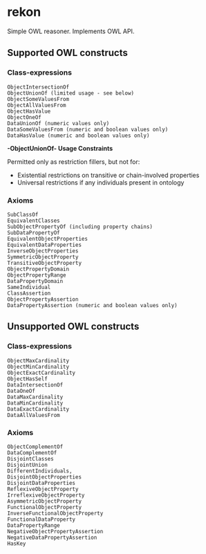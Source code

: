 # rekon #
Simple OWL reasoner. Implements OWL API.

## Supported OWL constructs ##

### Class-expressions ###

    ObjectIntersectionOf
    ObjectUnionOf (limited usage - see below)
    ObjectSomeValuesFrom
    ObjectAllValuesFrom
    ObjectHasValue
    ObjectOneOf
    DataUnionOf (numeric values only)
    DataSomeValuesFrom (numeric and boolean values only)
    DataHasValue (numeric and boolean values only)
    
**-ObjectUnionOf- Usage Constraints**

Permitted only as restriction fillers, but not for:

- Existential restrictions on transitive or chain-involved properties
- Universal restrictions if any individuals present in ontology
        
### Axioms ###

    SubClassOf
    EquivalentClasses
    SubObjectPropertyOf (including property chains)
    SubDataPropertyOf
    EquivalentObjectProperties
    EquivalentDataProperties
    InverseObjectProperties
    SymmetricObjectProperty
    TransitiveObjectProperty
    ObjectPropertyDomain
    ObjectPropertyRange
    DataPropertyDomain
    SameIndividual
    ClassAssertion
    ObjectPropertyAssertion
    DataPropertyAssertion (numeric and boolean values only)

## Unsupported OWL constructs ##

### Class-expressions ###

    ObjectMaxCardinality
    ObjectMinCardinality
    ObjectExactCardinality
    ObjectHasSelf
    DataIntersectionOf
    DataOneOf
    DataMaxCardinality
    DataMinCardinality
    DataExactCardinality
    DataAllValuesFrom

### Axioms ###

    ObjectComplementOf
    DataComplementOf
    DisjointClasses
    DisjointUnion
    DifferentIndividuals,
    DisjointObjectProperties
    DisjointDataProperties
    ReflexiveObjectProperty
    IrreflexiveObjectProperty
    AsymmetricObjectProperty
    FunctionalObjectProperty
    InverseFunctionalObjectProperty
    FunctionalDataProperty
    DataPropertyRange
    NegativeObjectPropertyAssertion
    NegativeDataPropertyAssertion
    HasKey
